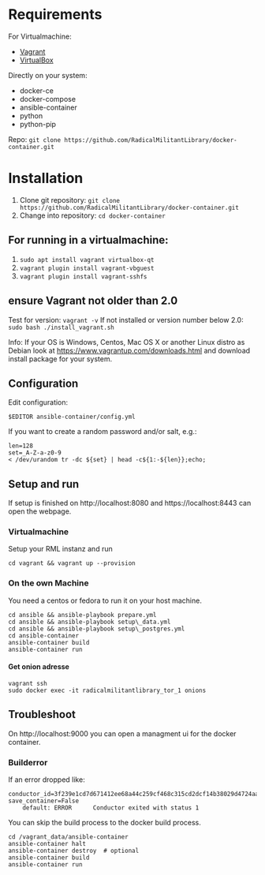 # Requirements

For Virtualmachine:

* [Vagrant](https://www.vagrantup.com/downloads.html)
* [VirtualBox](https://www.virtualbox.org/wiki/Downloads)

Directly on your system:

* docker-ce
* docker-compose
* ansible-container
* python
* python-pip

Repo: `git clone https://github.com/RadicalMilitantLibrary/docker-container.git`

# Installation

1. Clone git repository: `git clone https://github.com/RadicalMilitantLibrary/docker-container.git`
2. Change into repository: `cd docker-container`


## For running in a virtualmachine:

1. `sudo apt install vagrant virtualbox-qt`
2. `vagrant plugin install vagrant-vbguest`
3. `vagrant plugin install vagrant-sshfs`


## ensure Vagrant not older than 2.0

Test for version: `vagrant -v`
If not installed or version number below 2.0: `sudo bash ./install_vagrant.sh`

Info: If your OS is Windows, Centos, Mac OS X or another Linux distro as Debian look at
<https://www.vagrantup.com/downloads.html> and download install package for your system.

## Configuration ##

Edit configuration:

  ``$EDITOR ansible-container/config.yml``

If you want to create a random password and/or salt, e.g.:

```
len=128
set=_A-Z-a-z0-9
< /dev/urandom tr -dc ${set} | head -c${1:-${len}};echo;
```

## Setup and run ##

If setup is finished on http://localhost:8080 and https://localhost:8443
can open the webpage.

### Virtualmachine ###

Setup your RML instanz and run

  ``cd vagrant && vagrant up --provision``

### On the own Machine ###

You need a centos or fedora to run it on your host machine.

  ```
  cd ansible && ansible-playbook prepare.yml
  cd ansible && ansible-playbook setup\_data.yml
  cd ansible && ansible-playbook setup\_postgres.yml
  cd ansible-container
  ansible-container build
  ansible-container run
  ```

#### Get onion adresse

  ```
  vagrant ssh
  sudo docker exec -it radicalmilitantlibrary_tor_1 onions
  ```

## Troubleshoot

On http://localhost:9000 you can open a managment ui for the docker container.

### Builderror

If an error dropped like:

```
conductor_id=3f239e1cd7d671412ee68a44c259cf468c315cd2dcf14b38029d4724aa540f41
save_container=False
    default: ERROR      Conductor exited with status 1
```

You can skip the build process to the docker build process.

```
cd /vagrant_data/ansible-container
ansible-container halt
ansible-container destroy  # optional
ansible-container build
ansible-container run
```

